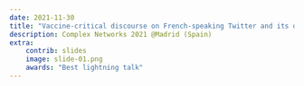 ```yaml
---
date: 2021-11-30
title: "Vaccine-critical discourse on French-speaking Twitter and its outreach"
description: Complex Networks 2021 @Madrid (Spain)
extra:
    contrib: slides
    image: slide-01.png
    awards: "Best lightning talk"
---
```


